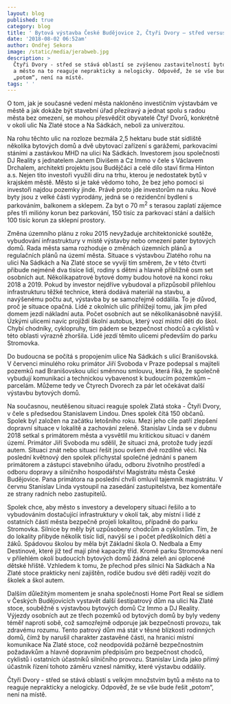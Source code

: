 ```yaml
---
layout: blog
published: true
category: blog
title: ' Bytová výstavba České Budějovice 2, Čtyři Dvory – střed versus zapsaný spolek Zlatá stoka – Čtyři Dvory'
date: '2018-08-02 06:52am'
author: Ondřej Sekora
image: /static/media/jerabweb.jpg
description: >
  Čtyři Dvory - střed se stává oblastí se zvýšenou zastavitelností bytových domů
  a město na to reaguje neprakticky a nelogicky. Odpověď, že se vše bude řešit
  „potom“, není na místě.
tags: ' '
---
```

O tom, jak je současné vedení města nakloněno investičním výstavbám ve městě a jak dokáže být stavební úřad přezíravý a jednat spolu s radou města bez omezení, se mohou přesvědčit obyvatelé Čtyř Dvorů, konkrétně v okolí ulic Na Zlaté stoce a Na Sádkách, neboli za univerzitou.

Na rohu těchto ulic na rozloze bezmála 2,5 hektaru bude stát sídliště několika bytových domů a dvě ubytovací zařízení s garážemi, parkovacími stáními a zastávkou MHD na ulici Na Sádkách. Investorem jsou společnosti DJ Reality s jednatelem Janem Divišem a Cz Immo v čele s Václavem Drchalem, architekti projektu jsou Budějčáci a celé dílo staví firma Hinton a.s. Nejen tito investoři využili díru na trhu, kterou je nedostatek bytů v krajském městě. Město si je také vědomo toho, že bez jeho pomoci si investoři najdou pozemky jinde. Právě proto jde investorům na ruku. Nové byty jsou z velké části vyprodány, jedná se o rezidenční bydlení s parkováním, balkonem a sklepem. Za byt o 70 m<sup>2</sup> s terasou zaplatí zájemce přes tři milióny korun bez parkování, 150 tisíc za parkovací stání a dalších 100 tisíc korun za sklepní prostory.

Změna územního plánu z roku 2015 nevyžaduje architektonické soutěže, vybudování infrastruktury v místě výstavby nebo omezení pater bytových domů. Rada města sama rozhoduje o změnách územních plánů a regulačních plánů na území města. Situace s výstavbou Zlatého rohu na ulici Na Sádkách a Na Zlaté stoce se vyvíjí tím směrem, že v této čtvrti přibude nejméně dva tisíce lidí, rodiny s dětmi a hlavně přibližně osm set osobních aut. Několikapatrové bytové domy budou hotové na konci roku 2018 a 2019. Pokud by investor nejdříve vybudoval a přizpůsobil přilehlou infrastrukturu těžké technice, která dodává materiál na stavbu, a navýšenému počtu aut, výstavba by se samozřejmě oddálila. To je důvod, proč je situace opačná. Lidé z okolních ulic přihlížejí tomu, jak jim před domem jezdí nákladní auta. Počet osobních aut se několikanásobně navýšil. Úzkými ulicemi navíc projíždí školní autobus, který vozí místní děti do škol. Chybí chodníky, cyklopruhy, tím pádem se bezpečnost chodců a cyklistů v této oblasti výrazně zhoršila. Lidé jezdí těmito ulicemi především do parku Stromovka. 

Do budoucna se počítá s propojením ulice Na Sádkách s ulicí Branišovská. V červenci minulého roku primátor Jiří Svoboda v Praze podepsal s majiteli pozemků nad Branišovskou ulicí směnnou smlouvu, která říká, že společně vybudují komunikaci a technickou vybavenost k budoucím pozemkům – parcelám. Můžeme tedy ve Čtyrech Dvorech za pár let očekávat další výstavbu bytových domů.

Na současnou, neutěšenou situaci reaguje spolek Zlatá stoka - Čtyři Dvory, v čele s předsedou Stanislavem Lindou. Dnes spolek čítá 150 občanů. Spolek byl založen na začátku letošního roku. Mezi jeho cíle patří zlepšení dopravní situace v lokalitě a zachování zeleně. Stanislav Linda se v dubnu 2018 setkal s primátorem města a vysvětlil mu kritickou situaci v daném území. Primátor Jiří Svoboda mu sdělil, že situaci zná, protože tudy jezdí autem. Situaci znát nebo situaci řešit jsou ovšem dvě rozdílné věci. Na poslední květnový den spolek přichystal společné jednání s panem primátorem a zástupci stavebního úřadu, odboru životního prostředí a odboru dopravy a silničního hospodářství Magistrátu města České Budějovice. Pana primátora na poslední chvíli omluvil tajemník magistrátu. V červnu Stanislav Linda vystoupil na zasedání zastupitelstva, bez komentáře ze strany radních nebo zastupitelů.

Spolek chce, aby město s investory a developery  situaci řešilo a to vybudováním dostačující infrastruktury v okolí tak, aby místní i lidé z ostatních částí města bezpečně projeli lokalitou, případně do parku Stromovka. Silnice by měly být uzpůsobeny chodcům a cyklistům. Tím, že do lokality přibyde několik tisíc lidí, navýší se i počet předškolních dětí a žáků. Spádovou školou by měla být Základní škola O. Nedbala a Emy Destinové, které již teď mají plné kapacity tříd. Kromě parku Stromovka není v přilehlém okolí budoucích bytových domů žádná zeleň ani oplocené dětské hřiště. Vzhledem k tomu, že přechod přes silnici Na Sádkách a Na Zlaté stoce prakticky není zajištěn, rodiče budou své děti raději vozit do školek a škol autem. 

Dalším důležitým momentem je snaha společnosti Home Port Real se sídlem v Českých Budějovicích vystavět další šestipatrový dům na ulici Na Zlaté stoce, souběžně s výstavbou bytových domů Cz Immo a DJ Reality. Výjezdy osobních aut ze třech pozemků od bytových domů by byly vedeny téměř naproti sobě, což samozřejmě odporuje jak bezpečnosti provozu, tak zdravému rozumu. Tento patrový dům má stát v těsné blízkosti rodinných domů, čímž by narušil charakter zastavěné části, na hranici místní komunikace Na Zlaté stoce, což neodpovídá požárně bezpečnostním požadavkům a hlavně dopravním předpisům pro bezpečnost chodců, cyklistů i ostatních účastníků silničního provozu. Stanislav Linda jako přímý účastník řízení tohoto záměru vznesl námitky, které výstavbu oddálily.

Čtyři Dvory - střed se stává oblastí s velkým množstvím bytů a město na to reaguje neprakticky a nelogicky. Odpověď, že se vše bude řešit „potom“, není na místě.
